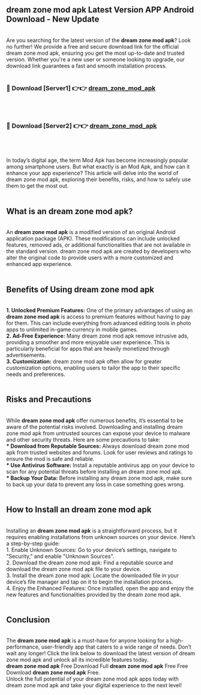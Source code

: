 ## dream zone mod apk Latest Version APP Android Download - New Update
<br>
Are you searching for the latest version of the <strong>dream zone mod apk</strong>? Look no further! We provide a free and secure download link for the official dream zone mod apk, ensuring you get the most up-to-date and trusted version. Whether you're a new user or someone looking to upgrade, our download link guarantees a fast and smooth installation process.
<br>
<br>
<h3>🔴 Download [Server1] 👉👉 <a href="https://modyolo.store/dream+zone+mod+apk">dream_zone_mod_apk</a></h3><br>
<br>
<h3>🔴 Download [Server2] 👉👉 <a href="https://modyolo.store/dream+zone+mod+apk">dream_zone_mod_apk</a></h3><br>
<br>
<br>
In today’s digital age, the term Mod Apk has become increasingly popular among smartphone users. But what exactly is an Mod Apk, and how can it enhance your app experience? This article will delve into the world of dream zone mod apk, exploring their benefits, risks, and how to safely use them to get the most out.
<br>
<br>
<h2>What is an dream zone mod apk?</h2>
<br>
An <strong>dream zone mod apk</strong> is a modified version of an original Android application package (APK). These modifications can include unlocked features, removed ads, or additional functionalities that are not available in the standard version. dream zone mod apk are created by developers who alter the original code to provide users with a more customized and enhanced app experience.
<br>
<br>
<h2>Benefits of Using dream zone mod apk</h2>
<br>
<strong> 1. Unlocked Premium Features:</strong> One of the primary advantages of using an <strong>dream zone mod apk</strong> is access to premium features without having to pay for them. This can include everything from advanced editing tools in photo apps to unlimited in-game currency in mobile games.
<br>
<strong> 2. Ad-Free Experience:</strong> Many dream zone mod apk remove intrusive ads, providing a smoother and more enjoyable user experience. This is particularly beneficial for apps that are heavily monetized through advertisements.
<br>
<strong> 3. Customization:</strong> dream zone mod apk often allow for greater customization options, enabling users to tailor the app to their specific needs and preferences.
<br>
<br>
<h2>Risks and Precautions</h2>
<br>
While <strong>dream zone mod apk</strong> offer numerous benefits, it’s essential to be aware of the potential risks involved. Downloading and installing dream zone mod apk from untrusted sources can expose your device to malware and other security threats. Here are some precautions to take:
<br>
<strong> * Download from Reputable Sources:</strong> Always download dream zone mod apk from trusted websites and forums. Look for user reviews and ratings to ensure the mod is safe and reliable.
<br>
<strong> * Use Antivirus Software:</strong> Install a reputable antivirus app on your device to scan for any potential threats before installing an dream zone mod apk.
<br>
<strong> * Backup Your Data:</strong> Before installing any dream zone mod apk, make sure to back up your data to prevent any loss in case something goes wrong.
<br>
<br>
<h2>How to Install an dream zone mod apk</h2>
<br>
Installing an <strong>dream zone mod apk</strong> is a straightforward process, but it requires enabling installations from unknown sources on your device. Here’s a step-by-step guide:
<br>
 1. Enable Unknown Sources: Go to your device’s settings, navigate to "Security," and enable "Unknown Sources".
<br>
 2. Download the dream zone mod apk: Find a reputable source and download the dream zone mod apk file to your device.
<br>
 3. Install the dream zone mod apk: Locate the downloaded file in your device’s file manager and tap on it to begin the installation process.
<br>
 4. Enjoy the Enhanced Features: Once installed, open the app and enjoy the new features and functionalities provided by the dream zone mod apk.
<br>
<br>
<h2><strong>Conclusion</strong></h2>
<br>
The <strong>dream zone mod apk</strong> is a must-have for anyone looking for a high-performance, user-friendly app that caters to a wide range of needs. Don’t wait any longer! Click the link below to download the latest version of dream zone mod apk and unlock all its incredible features today.
<br>
<strong>dream zone mod apk</strong> Free Download Full <strong>dream zone mod apk</strong> Free Free Download <strong>dream zone mod apk</strong> Free.
<br>
Unlock the full potential of your dream zone mod apk apps today with dream zone mod apk and take your digital experience to the next level!